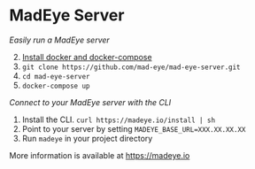 # MadEye Server

*Easily run a MadEye server*

2. [Install docker and docker-compose](https://docs.docker.com/compose/install/)
1. `git clone https://github.com/mad-eye/mad-eye-server.git`
2. `cd mad-eye-server`
3. `docker-compose up`

*Connect to your MadEye server with the CLI*

1. Install the CLI. `curl https://madeye.io/install | sh`
2. Point to your server by setting  `MADEYE_BASE_URL=XXX.XX.XX.XX`
3. Run `madeye` in your project directory

More information is available at https://madeye.io
